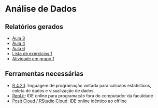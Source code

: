 # Análise de Dados

## Relatórios gerados
- [Aula 3](https://ryguigas0.github.io/data-exploration-espm/aulas/aula3/exemplo.html)
- [Aula 4](https://ryguigas0.github.io/data-exploration-espm/aulas/aula4/aula4.html)
- [Aula 6](https://ryguigas0.github.io/data-exploration-espm/aulas/aula6/etl.html)
- [Lista de exercícios 1](https://ryguigas0.github.io/data-exploration-espm/exercicios/lista1/lista1.html)
- [Atividade em grupo 1](https://ryguigas0.github.io/data-exploration-espm/exercicios/atividade_grupo1/atividade_group1.html)

## Ferramentas necessárias

- [R 4.2.1](https://cran.r-project.org/): linguagem de programação voltada para calculos estatísticos, coleta de dados e visualização de dados
- [Repl.it](https://replit.com/): IDE online para programação fora do computador da faculdade
- [Posit Cloud / RStudio Cloud](https://posit.cloud/): IDE online idêntico ao offline
